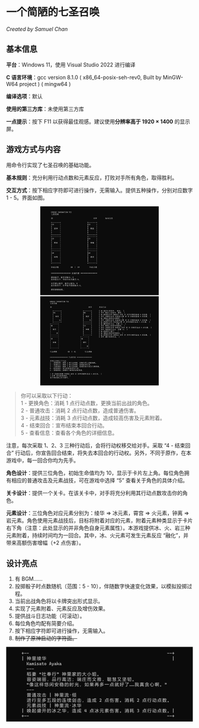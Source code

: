 # **一个简陋的七圣召唤**  
*Created by Samuel Chan*  
## **基本信息**  
**平台**：Windows 11，使用 Visual Studio 2022 进行编译

**C 语言环境**：gcc version 8.1.0 ( x86_64-posix-seh-rev0, Built by MinGW-W64 project ) ( mingw64 )

**编译选项**：默认

**使用的第三方库**：未使用第三方库

**一点提示**：按下 F11 以获得最佳观感。建议使用**分辨率高于 1920 × 1400** 的显示屏。
 
## **游戏方式与内容**
用命令行实现了七圣召唤的基础功能。 

**基本规则**：充分利用行动点数和元素反应，打败对手所有角色，取得胜利。

**交互方式**：按下相应字符即可进行操作，无需输入。提供五种操作，分别对应数字 1 - 5。界面如图。

<div align=middle>
<img src="UI Design (1).jpg" width=320 height=auto>
<img src="UI Design (2).jpg" width=320 height=auto>
</div>  

> 你可以采取以下行动：  
1 - 更换角色：消耗 1 点行动点数，更换当前出战的角色。  
2 - 普通攻击：消耗 2 点行动点数，造成普通伤害。  
3 - 元素战技：消耗 3 点行动点数，造成较高伤害及元素附着。  
4 - 结束回合：宣布结束本回合行动。  
5 - 查看信息：查看各个角色的详细信息。  

注意，每次采取 1、2、3 三种行动后，会将行动权移交给对手。采取 “4 - 结束回合” 行动后，你宣告回合结束，将失去本回合的行动权。另外，不同于原作，在本游戏中，每一回合你均为先手。

**角色设计**：提供三位角色，初始生命值均为 10，显示于卡片左上角。每位角色拥有相应的普通攻击及元素战技，可在游戏中选择 “5” 查看关于角色的具体介绍。

**关卡设计**：提供一个关卡。在该关卡中，对手将充分利用其行动点数攻击你的角色。

**元素设计**：三位角色对应元素分别为：绫华 => 冰元素，霄宫 => 火元素，钟离 => 岩元素。角色使用元素战技后，目标将附着对应的元素，附着元素种类显示于卡片右下角（注意：此处显示的并非角色自身元素属性）。本游戏提供冰、火、岩三种元素附着，持续时间均为一回合。其中，冰、火元素可发生元素反应 “融化”，并带来高额伤害增幅（+2 点伤害）。

## **设计亮点**
1. 有 BGM……  
2. 投掷骰子时点数随机（范围：5 - 10），伴随数字快速变化效果，以模拟投掷过程。  
3. 当前出战角色将以卡牌突出形式显示。  
4. 实现了元素附着、元素反应及增伤效果。  
5. 提供战斗日志功能（可滚动）。  
6. 每位角色均配有简要介绍。  
7. 按下相应字符即可进行操作，无需输入。
8. ~~制作了原神启动的字符画。~~  

<div align=middle>
<img src="Character Info.jpg" width=640 height=auto>
</div>
